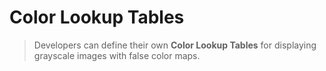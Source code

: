 # Color Lookup Tables

> Developers can define their own **Color Lookup Tables** for displaying grayscale images with false color maps.
